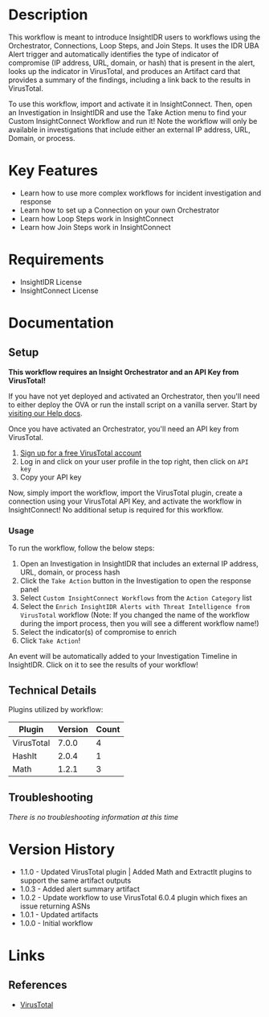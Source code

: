 # Description

This workflow is meant to introduce InsightIDR users to workflows using the Orchestrator, Connections, Loop Steps, and Join Steps. It uses the IDR UBA Alert trigger and automatically identifies the type of indicator of compromise (IP address, URL, domain, or hash) that is present in the alert, looks up the indicator in VirusTotal, and produces an Artifact card that provides a summary of the findings, including a link back to the results in VirusTotal.

To use this workflow, import and activate it in InsightConnect. Then, open an Investigation in InsightIDR and use the Take Action menu to find your Custom InsightConnect Workflow and run it! Note the workflow will only be available in investigations that include either an external IP address, URL, Domain, or process.

# Key Features

* Learn how to use more complex workflows for incident investigation and response
* Learn how to set up a Connection on your own Orchestrator
* Learn how Loop Steps work in InsightConnect
* Learn how Join Steps work in InsightConnect

# Requirements

* InsightIDR License
* InsightConnect License

# Documentation

## Setup

**This workflow requires an Insight Orchestrator and an API Key from VirusTotal!**

If you have not yet deployed and activated an Orchestrator, then you'll need to either deploy the OVA or run the install script on a vanilla server. Start by [visiting our Help docs](https://docs.rapid7.com/insightconnect/install-and-activate-the-orchestrator).

Once you have activated an Orchestrator, you'll need an API key from VirusTotal.

1. [Sign up for a free VirusTotal account](https://www.virustotal.com/gui/join-us)
2. Log in and click on your user profile in the top right, then click on `API key`
3. Copy your API key

Now, simply import the workflow, import the VirusTotal plugin, create a connection using your VirusTotal API Key, and activate the workflow in InsightConnect! No additional setup is required for this workflow.

### Usage

To run the workflow, follow the below steps:

1. Open an Investigation in InsightIDR that includes an external IP address, URL, domain, or process hash
2. Click the `Take Action` button in the Investigation to open the response panel
3. Select `Custom InsightConnect Workflows` from the `Action Category` list
4. Select the `Enrich InsightIDR Alerts with Threat Intelligence from VirusTotal` workflow (Note: If you changed the name of the workflow during the import process, then you will see a different workflow name!)
5. Select the indicator(s) of compromise to enrich
6. Click `Take Action`!

An event will be automatically added to your Investigation Timeline in InsightIDR. Click on it to see the results of your workflow!

## Technical Details

Plugins utilized by workflow:

|Plugin|Version|Count|
|----|----|--------|
|VirusTotal|7.0.0|4|
|HashIt|2.0.4|1|
|Math|1.2.1|3|

## Troubleshooting

_There is no troubleshooting information at this time_

# Version History

* 1.1.0 - Updated VirusTotal plugin | Added Math and ExtractIt plugins to support the same artifact outputs
* 1.0.3 - Added alert summary artifact
* 1.0.2 - Update workflow to use VirusTotal 6.0.4 plugin which fixes an issue returning ASNs
* 1.0.1 - Updated artifacts
* 1.0.0 - Initial workflow

# Links

## References
* [VirusTotal](https://virustotal.com)
